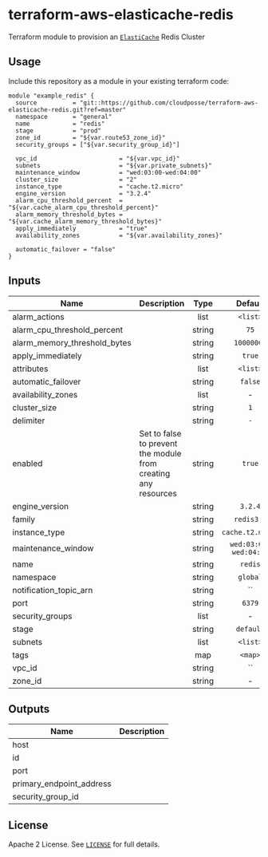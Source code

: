 # terraform-aws-elasticache-redis

Terraform module to provision an [`ElastiCache`](https://aws.amazon.com/elasticache/) Redis Cluster

## Usage

Include this repository as a module in your existing terraform code:

```hcl
module "example_redis" {
  source          = "git::https://github.com/cloudposse/terraform-aws-elasticache-redis.git?ref=master"
  namespace       = "general"
  name            = "redis"
  stage           = "prod"
  zone_id         = "${var.route53_zone_id}"
  security_groups = ["${var.security_group_id}"]

  vpc_id                       = "${var.vpc_id}"
  subnets                      = "${var.private_subnets}"
  maintenance_window           = "wed:03:00-wed:04:00"
  cluster_size                 = "2"
  instance_type                = "cache.t2.micro"
  engine_version               = "3.2.4"
  alarm_cpu_threshold_percent  = "${var.cache_alarm_cpu_threshold_percent}"
  alarm_memory_threshold_bytes = "${var.cache_alarm_memory_threshold_bytes}"
  apply_immediately            = "true"
  availability_zones           = "${var.availability_zones}"

  automatic_failover = "false"
}
```

## Inputs

| Name | Description | Type | Default | Required |
|------|-------------|:----:|:-----:|:-----:|
| alarm_actions |  | list | `<list>` | no |
| alarm_cpu_threshold_percent |  | string | `75` | no |
| alarm_memory_threshold_bytes |  | string | `10000000` | no |
| apply_immediately |  | string | `true` | no |
| attributes |  | list | `<list>` | no |
| automatic_failover |  | string | `false` | no |
| availability_zones |  | list | - | yes |
| cluster_size |  | string | `1` | no |
| delimiter |  | string | `-` | no |
| enabled | Set to false to prevent the module from creating any resources | string | `true` | no |
| engine_version |  | string | `3.2.4` | no |
| family |  | string | `redis3.2` | no |
| instance_type |  | string | `cache.t2.micro` | no |
| maintenance_window |  | string | `wed:03:00-wed:04:00` | no |
| name |  | string | `redis` | no |
| namespace |  | string | `global` | no |
| notification_topic_arn |  | string | `` | no |
| port |  | string | `6379` | no |
| security_groups |  | list | - | yes |
| stage |  | string | `default` | no |
| subnets |  | list | `<list>` | no |
| tags |  | map | `<map>` | no |
| vpc_id |  | string | `` | no |
| zone_id |  | string | - | yes |

## Outputs

| Name | Description |
|------|-------------|
| host |  |
| id |  |
| port |  |
| primary_endpoint_address |  |
| security_group_id |  |

## License

Apache 2 License. See [`LICENSE`](LICENSE) for full details.
